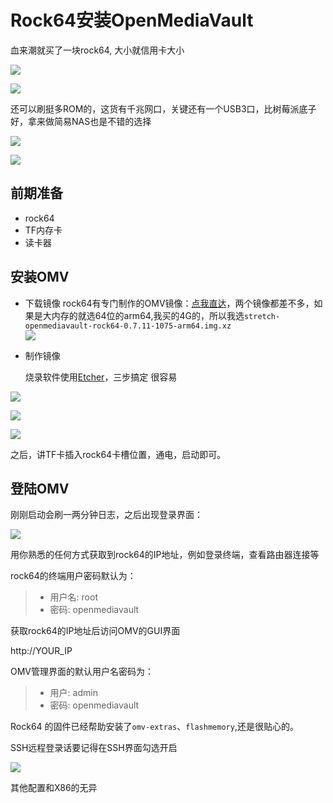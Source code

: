 # Rock64安装OpenMediaVault


血来潮就买了一块rock64, 大小就信用卡大小

![](https://raw.githubusercontent.com/qinkangdeid/pics/imgs/20200320145554.png)

![](https://raw.githubusercontent.com/qinkangdeid/pics/imgs/20200320145610.png)

还可以刷挺多ROM的，这货有千兆网口，关键还有一个USB3口，比树莓派底子好，拿来做简易NAS也是不错的选择

![](https://raw.githubusercontent.com/qinkangdeid/pics/imgs/20200320145626.png)


![](https://raw.githubusercontent.com/qinkangdeid/pics/imgs/20200320145641.png)

## 前期准备

- rock64
- TF内存卡
- 读卡器

## 安装OMV

- 下载镜像
 rock64有专门制作的OMV镜像：[点我直达](https://github.com/ayufan-rock64/linux-build/releases/)，两个镜像都差不多，如果是大内存的就选64位的arm64,我买的4G的，所以我选`stretch-openmediavault-rock64-0.7.11-1075-arm64.img.xz`  
![](https://raw.githubusercontent.com/qinkangdeid/pics/imgs/20200320145658.png)

- 制作镜像

  烧录软件使用[Etcher](https://www.balena.io/etcher/)，三步搞定 很容易

![](https://raw.githubusercontent.com/qinkangdeid/pics/imgs/20200320145717.png)

![](https://raw.githubusercontent.com/qinkangdeid/pics/imgs/20200320145732.png)

![](https://raw.githubusercontent.com/qinkangdeid/pics/imgs/20200320145746.png)

之后，讲TF卡插入rock64卡槽位置，通电，启动即可。

## 登陆OMV

刚刚启动会刷一两分钟日志，之后出现登录界面：

![](https://raw.githubusercontent.com/qinkangdeid/pics/imgs/20200320145802.png)

用你熟悉的任何方式获取到rock64的IP地址，例如登录终端，查看路由器连接等

rock64的终端用户密码默认为：

> - 用户名: root
> - 密码: openmediavault



获取rock64的IP地址后访问OMV的GUI界面

http://YOUR_IP

OMV管理界面的默认用户名密码为：

> - 用户: admin
> -   密码: openmediavault

Rock64 的固件已经帮助安装了`omv-extras`、`flashmemory`,还是很贴心的。



SSH远程登录话要记得在SSH界面勾选开启

![](https://raw.githubusercontent.com/qinkangdeid/pics/imgs/20200320145820.png)

其他配置和X86的无异
